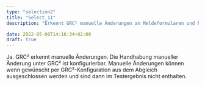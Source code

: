 ```yaml
---
type: "selection2"
title: "Select_11"
description: "Erkennt GRC² manuelle Änderungen an Meldeformularen und können diese dann von der Abweichungsanalyse gezielt ausgeschlossen werden (manuelle Änderungen, die Anwender-seitig nach einer Meldeverarbeitung vorgenommen wurden) ?"

date: 2022-05-06T14:16:34+02:00
draft: true
---
```


Ja. GRC² erkennt manuelle Änderungen. Die Handhabung manueller Änderung unter GRC² ist konfigurierbar.  Manuelle Änderungen können wenn gewünscht per GRC²-Konfiguration aus dem Abgleich ausgeschlossen werden und sind dann im Testergebnis nicht enthalten.